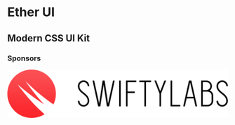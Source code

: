 # Ether UI

## Modern CSS UI Kit

### Sponsors

[![Swifty Labs](./misc/swiftylabs.png)](https://swiftylabs.io/)
